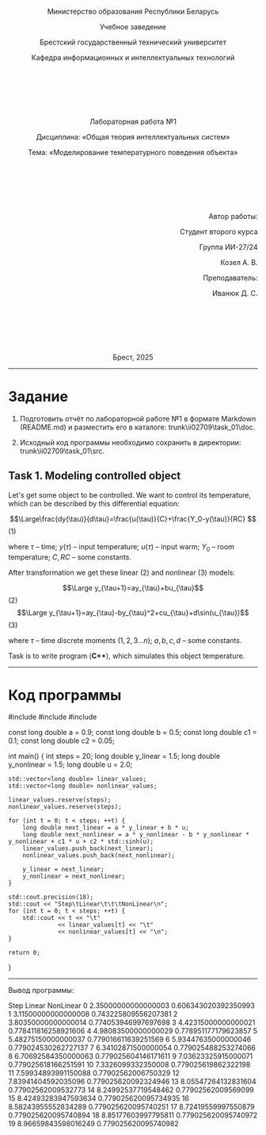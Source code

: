 <p align="center">Министерство образования Республики Беларусь</p>
<p align="center">Учебное заведение</p>
<p align="center">Брестский государственный технический университет</p>
<p align="center">Кафедра информационных и интеллектуальных технологий</p>
<div style="margin-bottom: 8em;"></div>
<p align="center">Лабораторная работа №1</p>
<p align="center">Дисциплина: «Общая теория интеллектуальных систем»</p>
<p align="center">Тема: «Моделирование температурного поведения объекта»</p>
<div style="margin-bottom: 8em;"></div>
<p align="right">Автор работы:</p>
<p align="right">Студент второго курса</p>
<p align="right">Группа ИИ-27/24</p>
<p align="right">Козел А. В.</p>
<p align="right">Преподаватель:</p>
<p align="right">Иванюк Д. С.</p>
<div style="margin-bottom: 8em;"></div>
<p align="center">Брест, 2025</p>

---

# Задание #
1. Подготовить отчёт по лабораторной работе №1 в формате Markdown (README.md) и разместить его в каталоге: trunk\ii02709\task_01\doc.

2. Исходный код программы необходимо сохранить в директории: trunk\ii02709\task_01\src.

## Task 1. Modeling controlled object ##
Let's get some object to be controlled. We want to control its temperature, which can be described by this differential equation:

$$\Large\frac{dy(\tau)}{d\tau}=\frac{u(\tau)}{C}+\frac{Y_0-y(\tau)}{RC} $$ (1)

where $\tau$ – time; $y(\tau)$ – input temperature; $u(\tau)$ – input warm; $Y_0$ – room temperature; $C,RC$ – some constants.

After transformation we get these linear (2) and nonlinear (3) models:

$$\Large y_{\tau+1}=ay_{\tau}+bu_{\tau}$$ (2)
$$\Large y_{\tau+1}=ay_{\tau}-by_{\tau}^2+cu_{\tau}+d\sin(u_{\tau})$$ (3)

where $\tau$ – time discrete moments ($1,2,3{\dots}n$); $a,b,c,d$ – some constants.

Task is to write program (**С++**), which simulates this object temperature.

---

# Код программы #

#include <iostream>
#include <vector>
#include <cmath>

const long double a = 0.9;
const long double b = 0.5;
const long double c1 = 0.1;
const long double c2 = 0.05;

int main() {
    int steps = 20;
    long double y_linear = 1.5;
    long double y_nonlinear = 1.5;
    long double u = 2.0;

    std::vector<long double> linear_values;
    std::vector<long double> nonlinear_values;

    linear_values.reserve(steps);
    nonlinear_values.reserve(steps);

    for (int t = 0; t < steps; ++t) {
        long double next_linear = a * y_linear + b * u;
        long double next_nonlinear = a * y_nonlinear - b * y_nonlinear * y_nonlinear + c1 * u + c2 * std::sinh(u);
        linear_values.push_back(next_linear);
        nonlinear_values.push_back(next_nonlinear);

        y_linear = next_linear;
        y_nonlinear = next_nonlinear;
    }

    std::cout.precision(18);
    std::cout << "Step\tLinear\t\t\tNonLinear\n";
    for (int t = 0; t < steps; ++t) {
        std::cout << t << "\t"
                  << linear_values[t] << "\t"
                  << nonlinear_values[t] << "\n";
    }

    return 0;
}

---

Вывод программы: 

Step    Linear                  NonLinear
0       2.35000000000000003     0.606343020392350993
1       3.11500000000000008     0.743225809556207381
2       3.80350000000000014     0.774053946997697698
3       4.42315000000000021     0.778411816258921606
4       4.98083500000000029     0.778951177179623857
5       5.48275150000000037     0.779016611639251569
6       5.93447635000000046     0.779024530262727137
7       6.34102871500000054     0.779025488253274066
8       6.70692584350000063     0.779025604146171611
9       7.03623325915000071     0.779025618166251591
10      7.3326099332350008      0.779025619862322198
11      7.59934893991150088     0.77902562006750329
12      7.83941404592035096     0.779025620092324946
13      8.05547264132831604     0.77902562009532773
14      8.24992537719548462     0.77902562009569099
15      8.42493283947593634     0.779025620095734935
16      8.58243955552834289     0.779025620095740251
17      8.72419559997550879     0.779025620095740894
18      8.85177603997795811     0.779025620095740972
19      8.96659843598016249     0.779025620095740982